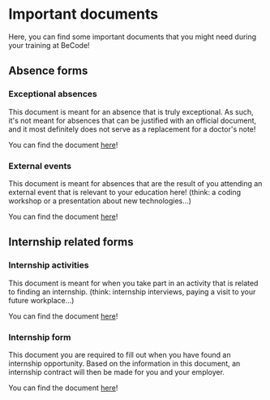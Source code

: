 # Important documents

Here, you can find some important documents that you might need during your training at BeCode!



## Absence forms

### Exceptional absences

This document is meant for an absence that is truly exceptional. As such, it's not meant for absences that can be justified with an official document, and it most definitely does not serve as a replacement for a doctor's note!

You can find the document [here](./assets/request-exceptional-absence-genk.pdf)!

### External events

This document is meant for absences that are the result of you attending an external event that is relevant to your education here! (think: a coding workshop or a presentation about new technologies...)

You can find the document [here](./assets/request-external-event-attendance-genk.pdf)!



## Internship related forms

### Internship activities

This document is meant for when you take part in an activity that is related to finding an internship. (think: internship interviews, paying a visit to your future workplace...)

You can find the document [here](./assets/request-internship-related-absence-genk.pdf)!

### Internship form

This document you are required to fill out when you have found an internship opportunity. Based on the information in this document, an internship contract will then be made for you and your employer.

You can find the document [here](./assets/internship-form-genk.pdf)!